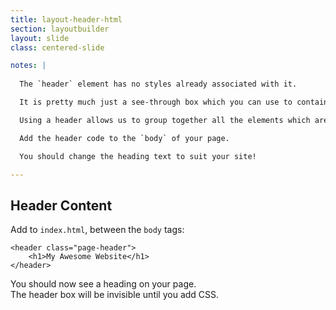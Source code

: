 ```yaml
---
title: layout-header-html
section: layoutbuilder
layout: slide
class: centered-slide

notes: |
  
  The `header` element has no styles already associated with it.

  It is pretty much just a see-through box which you can use to contain anything you want.

  Using a header allows us to group together all the elements which are part of the header, for easy styling using CSS.

  Add the header code to the `body` of your page.

  You should change the heading text to suit your site!

---
```


## Header Content

Add to `index.html`, between the `body` tags:

    <header class="page-header">
        <h1>My Awesome Website</h1>
    </header>

You should now see a heading on your page.<br>
The header box will be invisible until you add CSS.